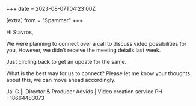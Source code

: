 +++
date = 2023-08-07T04:23:00Z

[extra]
from = "Spammer"
+++

Hi Stavros,

We were planning to connect over a call to discuss video possibilities for
you,
However, we didn’t receive the meeting details last week.

Just circling back to get an update for the same.

What is the best way for us to connect?
Please let me know your thoughts about this, we can move ahead accordingly.


Jai G.|| Director & Producer
Advids | Video creation service
PH +18664483073
